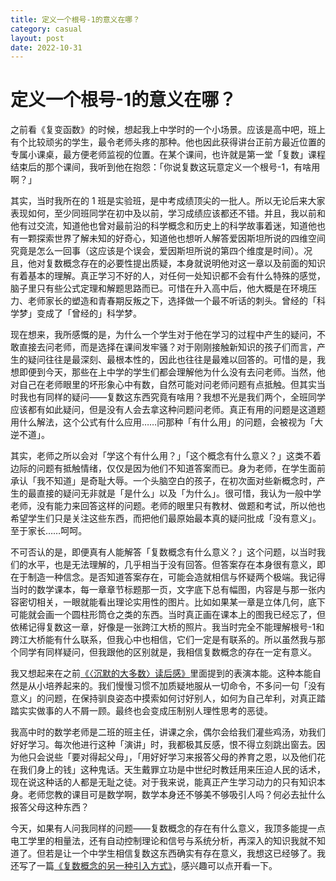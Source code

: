 ```yaml
---
title: 定义一个根号-1的意义在哪？
category: casual
layout: post
date: 2022-10-31
---
```


# 定义一个根号-1的意义在哪？

之前看《复变函数》的时候，想起我上中学时的一个小场景。应该是高中吧，班上有个比较顽劣的学生，最令老师头疼的那种。他也因此获得讲台正前方最近位置的专属小课桌，最方便老师监视的位置。在某个课间，也许就是第一堂「复数」课程结束后的那个课间，我听到他在抱怨：「你说复数这玩意定义一个根号-1，有啥用啊？」

其实，当时我所在的 1 班是实验班，是中考成绩顶尖的一批人。所以无论后来大家表现如何，至少同班同学在初中及以前，学习成绩应该都还不错。并且，我以前和他有过交流，知道他也曾对最前沿的科学概念和历史上的科学故事着迷，知道他也有一颗探索世界了解未知的好奇心，知道他也想听人解答爱因斯坦所说的四维空间究竟是怎么一回事（这应该是个误会，爱因斯坦所说的第四个维度是时间）。况且，他对复数概念存在的必要性提出质疑，本身就说明他对这一章以及前面的知识有着基本的理解。真正学习不好的人，对任何一处知识都不会有什么特殊的感觉，脑子里只有些公式定理和解题思路而已。可惜在升入高中后，他大概是在环境压力、老师家长的塑造和青春期反叛之下，选择做一个最不听话的刺头。曾经的「科学梦」变成了「曾经的」科学梦。

现在想来，我所感慨的是，为什么一个学生对于他在学习的过程中产生的疑问，不敢直接去问老师，而是选择在课间发牢骚？对于刚刚接触新知识的孩子们而言，产生的疑问往往是最深刻、最根本性的，因此也往往是最难以回答的。可惜的是，我想即便到今天，那些在上中学的学生们都会理解他为什么没有去问老师。当然，他对自己在老师眼里的坏形象心中有数，自然可能对问老师问题有点抵触。但其实当时我也有同样的疑问——复数这东西究竟有啥用？我想不光是我们两个，全班同学应该都有如此疑问，但是没有人会去拿这种问题问老师。真正有用的问题是这道题用什么解法，这个公式有什么应用……问那种「有什么用」的问题，会被视为「大逆不道」。

其实，老师之所以会对「学这个有什么用？」「这个概念有什么意义？」这类不着边际的问题有抵触情绪，仅仅是因为他们不知道答案而已。身为老师，在学生面前承认「我不知道」是奇耻大辱。一个头脑空白的孩子，在初次面对些新概念时，产生的最直接的疑问无非就是「是什么」以及「为什么」。很可惜，我认为一般中学老师，没有能力来回答这样的问题。老师的眼里只有教材、做题和考试，所以他也希望学生们只是关注这些东西，而把他们最原始最本真的疑问批成「没有意义」。至于家长……呵呵。

不可否认的是，即便真有人能解答「复数概念有什么意义？」这个问题，以当时我们的水平，也是无法理解的，几乎相当于没有回答。但答案存在本身很有意义，即在于制造一种信念。是否知道答案存在，可能会造就相信与怀疑两个极端。我记得当时的数学课本，每一章章节标题那一页，文字底下总有幅图，内容是与那一张内容密切相关，一眼就能看出理论实用性的图片。比如如果某一章是立体几何，底下可能就会画一个圆柱形筒仓之类的东西。当时真正画在课本上的图我已经忘了，但依稀记得复数这一章，好像是一张跨江大桥的照片。我当时完全不能理解根号-1和跨江大桥能有什么联系，但我心中也相信，它们一定是有联系的。所以虽然我与那个同学有同样疑问，但我跟他的区别就是，我相信复数概念的存在一定有意义。

我又想起来在之前[《〈沉默的大多数〉读后感》](https://ch3co3h.github.io/book/uhxicbo.html)里面提到的表演本能。这种本能自然是从小培养起来的。我们慢慢习惯不加质疑地服从一切命令，不多问一句「没有意义」的问题，在保持驯良姿态中摸索如何讨好别人，如何为自己牟利，对真正踏踏实实做事的人不屑一顾。最终也会变成压制别人理性思考的恶徒。

我高中时的数学老师是二班的班主任，讲课之余，偶尔会给我们灌些鸡汤，劝我们好好学习。每次他进行这种「演讲」时，我都极其反感，恨不得立刻跳出窗去。因为他只会说些「要对得起父母」，「用好好学习来报答父母的养育之恩，以及他们花在我们身上的钱」这种鬼话。天生戴罪立功是中世纪时教廷用来压迫人民的话术，现在说这种话的人都是无耻之徒。对于我来说，能真正产生学习动力的只有知识本身。老师您教的课目可是数学啊，数学本身还不够美不够吸引人吗？何必去扯什么报答父母这种东西？

今天，如果有人问我同样的问题——复数概念的存在有什么意义，我顶多能提一点电工学里的相量法，还有自动控制理论和信号与系统分析，再深入的知识我就不知道了。但若是让一个中学生相信复数这东西确实有存在意义，我想这已经够了。我还写了一篇[《复数概念的另一种引入方式》](https://ch3co3h.github.io/study/complex_number.html)，感兴趣可以点开看一下。
